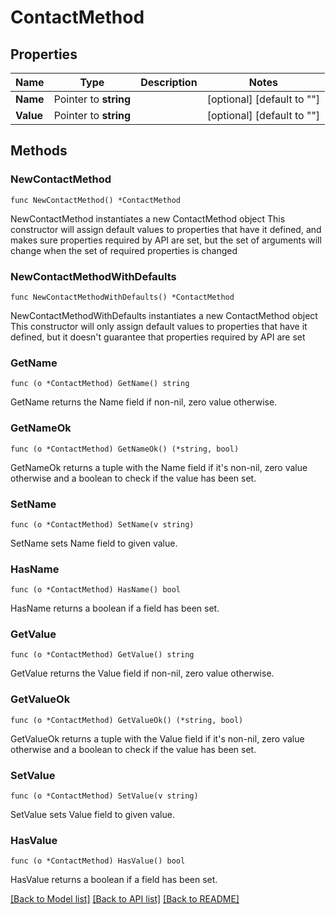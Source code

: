 # ContactMethod

## Properties

Name | Type | Description | Notes
------------ | ------------- | ------------- | -------------
**Name** | Pointer to **string** |  | [optional] [default to ""]
**Value** | Pointer to **string** |  | [optional] [default to ""]

## Methods

### NewContactMethod

`func NewContactMethod() *ContactMethod`

NewContactMethod instantiates a new ContactMethod object
This constructor will assign default values to properties that have it defined,
and makes sure properties required by API are set, but the set of arguments
will change when the set of required properties is changed

### NewContactMethodWithDefaults

`func NewContactMethodWithDefaults() *ContactMethod`

NewContactMethodWithDefaults instantiates a new ContactMethod object
This constructor will only assign default values to properties that have it defined,
but it doesn't guarantee that properties required by API are set

### GetName

`func (o *ContactMethod) GetName() string`

GetName returns the Name field if non-nil, zero value otherwise.

### GetNameOk

`func (o *ContactMethod) GetNameOk() (*string, bool)`

GetNameOk returns a tuple with the Name field if it's non-nil, zero value otherwise
and a boolean to check if the value has been set.

### SetName

`func (o *ContactMethod) SetName(v string)`

SetName sets Name field to given value.

### HasName

`func (o *ContactMethod) HasName() bool`

HasName returns a boolean if a field has been set.

### GetValue

`func (o *ContactMethod) GetValue() string`

GetValue returns the Value field if non-nil, zero value otherwise.

### GetValueOk

`func (o *ContactMethod) GetValueOk() (*string, bool)`

GetValueOk returns a tuple with the Value field if it's non-nil, zero value otherwise
and a boolean to check if the value has been set.

### SetValue

`func (o *ContactMethod) SetValue(v string)`

SetValue sets Value field to given value.

### HasValue

`func (o *ContactMethod) HasValue() bool`

HasValue returns a boolean if a field has been set.


[[Back to Model list]](../README.md#documentation-for-models) [[Back to API list]](../README.md#documentation-for-api-endpoints) [[Back to README]](../README.md)


